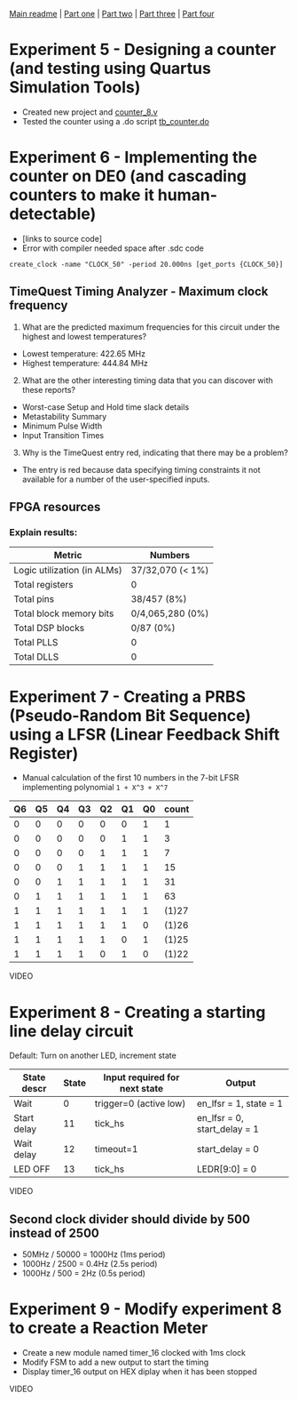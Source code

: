 [Main readme](../readme.MD) | [Part one](../part_1) | [Part two](../part_2) | [Part three](../part_3) | [Part four](../part_4)

# Experiment 5 - Designing a counter (and testing using Quartus Simulation Tools)
* Created new project and [counter_8.v](./ex_5/counter_8.v)
* Tested the counter using a .do script [tb_counter.do](./ex_5/simulation/modelsim/tb_counter.do)

# Experiment 6 - Implementing the counter on DE0 (and cascading counters to make it human-detectable)
* [links to source code]
* Error with compiler needed space after .sdc code

`create_clock -name "CLOCK_50" -period 20.000ns [get_ports {CLOCK_50}]`

## TimeQuest Timing Analyzer - Maximum clock frequency
1. What are the predicted maximum frequencies for this circuit under the highest and lowest temperatures?

  * Lowest temperature: 422.65 MHz
  * Highest temperature: 444.84 MHz

2. What are the other interesting timing data that you can discover with these reports?
  
  * Worst-case Setup and Hold time slack details
  * Metastability Summary
  * Minimum Pulse Width
  * Input Transition Times

3. Why is the TimeQuest entry red, indicating that there may be a problem?

  * The entry is red because data specifying timing constraints it not available for a number of the user-specified inputs.

## FPGA resources
### Explain results:

|Metric|Numbers|
|---|---|
Logic utilization (in ALMs)|37/32,070 (< 1%)
Total registers|0
Total pins|38/457 (8%)
Total block memory bits|0/4,065,280 (0%)
Total DSP blocks|0/87 (0%)
Total PLLS|0
Total DLLS|0

# Experiment 7 - Creating a PRBS (Pseudo-Random Bit Sequence) using a LFSR (Linear Feedback Shift Register)
* Manual calculation of the first 10 numbers in the 7-bit LFSR implementing polynomial `1 + X^3 + X^7`

|Q6|Q5|Q4|Q3|Q2|Q1|Q0|count|
|---|---|---|---|---|---|---|---|
0|0|0|0|0|0|1|1
0|0|0|0|0|1|1|3
0|0|0|0|1|1|1|7
0|0|0|1|1|1|1|15
0|0|1|1|1|1|1|31
0|1|1|1|1|1|1|63
1|1|1|1|1|1|1|(1)27
1|1|1|1|1|1|0|(1)26
1|1|1|1|1|0|1|(1)25
1|1|1|1|0|1|0|(1)22

VIDEO

# Experiment 8 - Creating a starting line delay circuit
Default: Turn on another LED, increment state

|State descr|State|Input required for next state|Output|
|---|---|---|---|
|Wait| 0  | trigger=0 (active low)  | en_lfsr = 1, state = 1 |
|Start delay| 11 | tick_hs | en_lfsr = 0, start_delay = 1 |
|Wait delay| 12 | timeout=1 | start_delay = 0 |
|LED OFF| 13 | tick_hs | LEDR[9:0] = 0 |

VIDEO

## Second clock divider should divide by 500 instead of 2500
- 50MHz / 50000 = 1000Hz (1ms period)
- 1000Hz / 2500 = 0.4Hz (2.5s period)
- 1000Hz / 500 = 2Hz (0.5s period)

# Experiment 9 - Modify experiment 8 to create a Reaction Meter
- Create a new module named timer_16 clocked with 1ms clock
- Modify FSM to add a new output to start the timing
- Display timer_16 output on HEX diplay when it has been stopped

VIDEO




